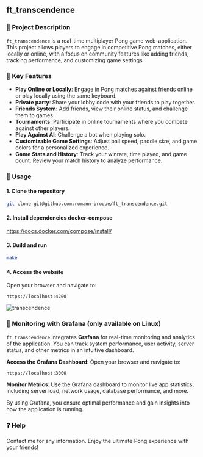 ## ft_transcendence

### 🏓 Project Description

`ft_transcendence` is a real-time multiplayer Pong game web-application. This project allows players to engage in competitive Pong matches, either locally or online, with a focus on community features like adding friends, tracking performance, and customizing game settings.

### 🌟 Key Features

- **Play Online or Locally**: Engage in Pong matches against friends online or play locally using the same keyboard.
- **Private party**: Share your lobby code with your friends to play together.
- **Friends System**: Add friends, view their online status, and challenge them to games.
- **Tournaments**: Participate in online tournaments where you compete against other players.
- **Play Against AI**: Challenge a bot when playing solo.
- **Customizable Game Settings**: Adjust ball speed, paddle size, and game colors for a personalized experience.
- **Game Stats and History**: Track your winrate, time played, and game count. Review your match history to analyze performance.

### 🚀 Usage

#### 1. Clone the repository

```bash
git clone git@github.com:romann-broque/ft_transcendence.git
```

#### 2. Install dependencies docker-compose

https://docs.docker.com/compose/install/

#### 3. Build and run

```bash
make
```

#### 4. Access the website

Open your browser and navigate to:

```
https://localhost:4200
```

![transcendence](https://github.com/user-attachments/assets/988affb1-f9f9-4fd9-aab5-4f084ab9c479)


### 🔎 Monitoring with Grafana (only available on Linux)

`ft_transcendence` integrates **Grafana** for real-time monitoring and analytics of the application. You can track system performance, user activity, server status, and other metrics in an intuitive dashboard.

**Access the Grafana Dashboard**:
   Open your browser and navigate to:
   ```
   https://localhost:3000
   ```

**Monitor Metrics**:
   Use the Grafana dashboard to monitor live app statistics, including server load, network usage, database performance, and more.

By using Grafana, you ensure optimal performance and gain insights into how the application is running.


### ❓ Help

Contact me for any information.
Enjoy the ultimate Pong experience with your friends!

